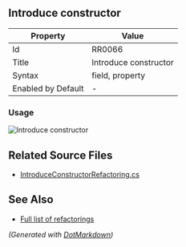 ## Introduce constructor

| Property           | Value                 |
| ------------------ | --------------------- |
| Id                 | RR0066                |
| Title              | Introduce constructor |
| Syntax             | field, property       |
| Enabled by Default | \-                    |

### Usage

![Introduce constructor](../../images/refactorings/IntroduceConstructor.png)

## Related Source Files

* [IntroduceConstructorRefactoring.cs](../../src/Refactorings/CSharp/Refactorings/IntroduceConstructorRefactoring.cs)

## See Also

* [Full list of refactorings](Refactorings.md)

*\(Generated with [DotMarkdown](http://github.com/JosefPihrt/DotMarkdown)\)*